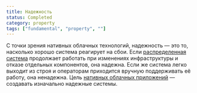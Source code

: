 ```yaml
---
title: Надежность
status: Completed
category: property
tags: ["fundamental", "property", ""]
---
```


С точки зрения нативных облачных технологий, надежность — это то, насколько хорошо система реагирует на сбои. 
Если [распределенная система](/ru/distributed-systems/) продолжает работать при изменениях инфраструктуры и отказе отдельных компонентов, она надежна. 
Если же система легко выходит из строя и операторам приходится вручную поддерживать её работу, она ненадежна. 
Цель [нативных облачных приложений](/ru/cloud-native-apps/) — создавать изначально надежные системы.
